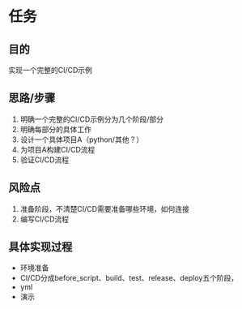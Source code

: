 # 任务

## 目的

实现一个完整的CI/CD示例

## 思路/步骤

1. 明确一个完整的CI/CD示例分为几个阶段/部分
2. 明确每部分的具体工作
3. 设计一个具体项目A（python/其他？）
4. 为项目A构建CI/CD流程
5. 验证CI/CD流程

## 风险点

1. 准备阶段，不清楚CI/CD需要准备哪些环境，如何连接
2. 编写CI/CD流程

## 具体实现过程

- 环境准备
- CI/CD分成before_script、build、test、release、deploy五个阶段，
- yml
- 演示